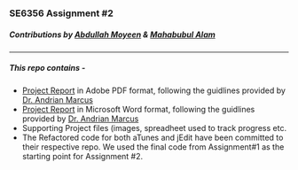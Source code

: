 ### SE6356 Assignment #2
##### Contributions by [Abdullah Moyeen](https://github.com/AbdullahMoyeen) & [Mahabubul Alam](https://github.com/alamtx)
---

##### This repo contains - 
* [Project Report](https://github.com/alamtx/SE6356Assignment2/blob/master/Assignment2_SE6356_Alam_Moyeen.pdf?raw=true) in Adobe PDF format, following the guidlines provided by [Dr. Andrian Marcus ](http://www.utdallas.edu/~amarcus/)
* [Project Report](https://github.com/alamtx/SE6356Assignment2/blob/master/Assignment2_SE6356_Alam_Moyeen.docx?raw=true) in Microsoft Word format, following the guidlines provided by [Dr. Andrian Marcus ](http://www.utdallas.edu/~amarcus/)
* Supporting Project files (images, spreadheet used to track progress etc.
* The Refactored code for both aTunes and jEdit have been committed to their respective repo. We used the final code from Assignment#1 as the starting point for Assignment #2.


